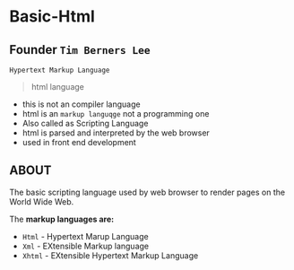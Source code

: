 # Basic-Html
## Founder `Tim Berners Lee`
`Hypertext Markup Language`
>  html language
   - this  is not an  compiler language
   - html is an `markup languqge` not a programming one
   - Also called as Scripting Language
   - html is parsed and interpreted by the web browser
   - used in front end development
## ABOUT
The basic scripting language used by web browser to render pages on the World Wide Web.

The **markup languages are:**
* `Html` - Hypertext Marup Language
* `Xml` - EXtensible Markup language
* `Xhtml` - EXtensible Hypertext Markup Language 
